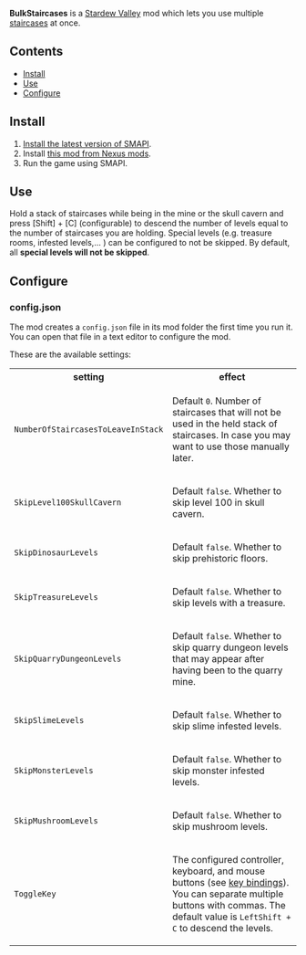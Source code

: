 **BulkStaircases** is a [Stardew Valley](https://stardewvalley.net/) mod which lets you use multiple [staircases](https://stardewvalleywiki.com/Staircase) at once.

## Contents
* [Install](#install)
* [Use](#use)
* [Configure](#configure)

## Install
1. [Install the latest version of SMAPI](https://smapi.io/).
3. Install [this mod from Nexus mods](https://www.nexusmods.com/stardewvalley/mods/10622).
4. Run the game using SMAPI.

## Use
Hold a stack of staircases while being in the mine or the skull cavern and press [Shift] + [C] (configurable) to descend the number of levels equal to the number of staircases you are holding.
Special levels (e.g. treasure rooms, infested levels,... ) can be configured to not be skipped. By default, all <b>special levels will not be skipped</b>.

## Configure
### config.json
The mod creates a `config.json` file in its mod folder the first time you run it. You can open that
file in a text editor to configure the mod.

These are the available settings:

<table>
<tr>
  <th>setting</th>
  <th>effect</th>
</tr>
<tr>
  <td><code>NumberOfStaircasesToLeaveInStack</code></td>
  <td>

Default `0`. Number of staircases that will not be used in the held stack of staircases. In case you may want to use those manually later.

  </td>
</tr>
<tr>
  <td><code>SkipLevel100SkullCavern</code></td>
  <td>

Default `false`. Whether to skip level 100 in skull cavern.

  </td>
</tr>
<tr>
  <td><code>SkipDinosaurLevels</code></td>
  <td>

Default `false`. Whether to skip prehistoric floors.

  </td>
</tr>
<tr>
  <td><code>SkipTreasureLevels</code></td>
  <td>

Default `false`. Whether to skip levels with a treasure.

  </td>
</tr>
<tr>
  <td><code>SkipQuarryDungeonLevels</code></td>
  <td>

Default `false`. Whether to skip quarry dungeon levels that may appear after having been to the quarry mine.

  </td>
</tr>
<tr>
  <td><code>SkipSlimeLevels</code></td>
  <td>

Default `false`. Whether to skip slime infested levels.

  </td>
</tr>
<tr>
  <td><code>SkipMonsterLevels</code></td>
  <td>

Default `false`. Whether to skip monster infested levels.

  </td>
</tr>
<tr>
  <td><code>SkipMushroomLevels</code></td>
  <td>

Default `false`. Whether to skip mushroom levels.

  </td>
</tr>
<tr>
  <td><code>ToggleKey</code></td>
  <td>

The configured controller, keyboard, and mouse buttons (see [key bindings](https://stardewvalleywiki.com/Modding:Key_bindings)).
You can separate multiple buttons with commas. The default value is `LeftShift + C` to descend the levels.

  </td>
</tr>
</table>
